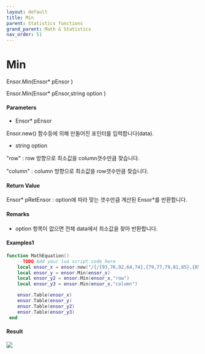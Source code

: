 ```yaml
---
layout: default
title: Min
parent: Statistics functions
grand_parent: Math & Statistics
nav_order: 51
---
```


# Min

Ensor.Min\(Ensor\* pEnsor \)

Ensor.Min\(Ensor\* pEnsor,string option \)

#### Parameters

* Ensor\* pEnsor

Ensor.new\(\) 함수등에 의해 만들어진 포인터를 입력합니다\(data\).

* string option

"row" : row 방향으로 최소값을 column갯수만큼 찾습니다.

"column" : column 방향으로 최소값을 row갯수만큼 찾습니다.

#### Return Value

Ensor\* pRetEnsor : option에 따라 맞는 갯수만큼 계산된 Ensor\*를 반환합니다.

#### Remarks

* option 항목이 없으면 전체 data에서 최소값을 찾아 반환합니다.

#### Examples1

```lua
function MathEquation()
	--TODO Add your lua script code here
 	local ensor_x = ensor.new("/{/{93,76,92,64,74},{79,77,79,81,85},{85,83,88,82,85},{64,78,75,80,62},{81,74,71,63,57/}/}")
 	local ensor_y = ensor.Min(ensor_x)
	local ensor_y2 = ensor.Min(ensor_x,"row")
	local ensor_y3 = ensor.Min(ensor_x,"column")

	ensor.Table(ensor_x)
 	ensor.Table(ensor_y)
	ensor.Table(ensor_y2)
	ensor.Table(ensor_y3)
 end
```

#### Result

![](/StatisticsAPI/MinResultTable.png)

